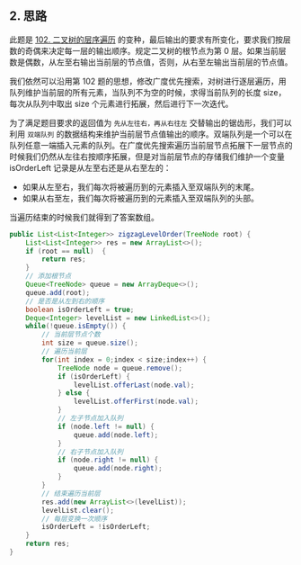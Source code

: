 
## 2. 思路

此题是 [102. 二叉树的层序遍历](https://leetcode.cn/problems/binary-tree-level-order-traversal/) 的变种，最后输出的要求有所变化，要求我们按层数的奇偶来决定每一层的输出顺序。规定二叉树的根节点为第 0 层。如果当前层数是偶数，从左至右输出当前层的节点值，否则，从右至左输出当前层的节点值。

我们依然可以沿用第 102 题的思想，修改广度优先搜索，对树进行逐层遍历，用队列维护当前层的所有元素，当队列不为空的时候，求得当前队列的长度 size，每次从队列中取出 size 个元素进行拓展，然后进行下一次迭代。

为了满足题目要求的返回值为 `先从左往右，再从右往左` 交替输出的锯齿形，我们可以利用 `双端队列` 的数据结构来维护当前层节点值输出的顺序。双端队列是一个可以在队列任意一端插入元素的队列。在广度优先搜索遍历当前层节点拓展下一层节点的时候我们仍然从左往右按顺序拓展，但是对当前层节点的存储我们维护一个变量 isOrderLeft 记录是从左至右还是从右至左的：
- 如果从左至右，我们每次将被遍历到的元素插入至双端队列的末尾。
- 如果从右至左，我们每次将被遍历到的元素插入至双端队列的头部。

当遍历结束的时候我们就得到了答案数组。

```java
public List<List<Integer>> zigzagLevelOrder(TreeNode root) {
    List<List<Integer>> res = new ArrayList<>();
    if (root == null)  {
        return res;
    }
    // 添加根节点
    Queue<TreeNode> queue = new ArrayDeque<>();
    queue.add(root);
    // 是否是从左到右的顺序
    boolean isOrderLeft = true;
    Deque<Integer> levelList = new LinkedList<>();
    while(!queue.isEmpty()) {
        // 当前层节点个数
        int size = queue.size();
        // 遍历当前层
        for(int index = 0;index < size;index++) {
            TreeNode node = queue.remove();
            if (isOrderLeft) {
                levelList.offerLast(node.val);
            } else {
                levelList.offerFirst(node.val);
            }
            // 左子节点加入队列
            if (node.left != null) {
                queue.add(node.left);
            }
            // 右子节点加入队列
            if (node.right != null) {
                queue.add(node.right);
            }
        }
        // 结束遍历当前层
        res.add(new ArrayList<>(levelList));
        levelList.clear();
        // 每层变换一次顺序
        isOrderLeft = !isOrderLeft;
    }
    return res;
}
```
